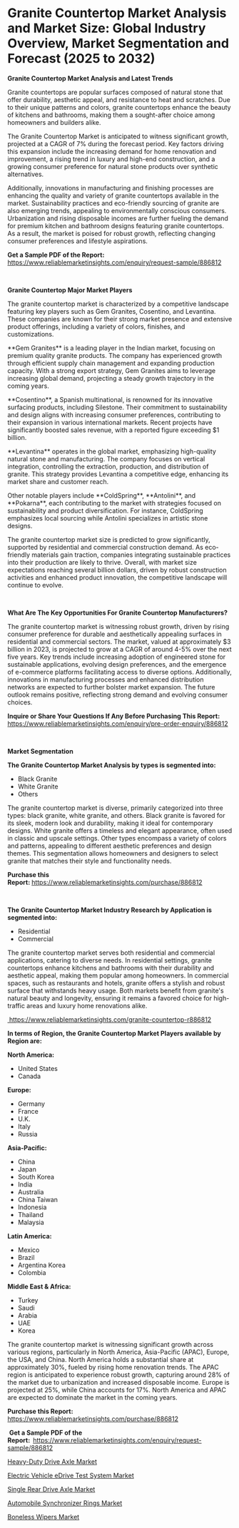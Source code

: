 <p><h1>Granite Countertop Market Analysis and Market Size: Global Industry Overview, Market Segmentation and Forecast (2025 to 2032)</h1></p><p><strong>Granite Countertop Market Analysis and Latest Trends</strong></p>
<p><p>Granite countertops are popular surfaces composed of natural stone that offer durability, aesthetic appeal, and resistance to heat and scratches. Due to their unique patterns and colors, granite countertops enhance the beauty of kitchens and bathrooms, making them a sought-after choice among homeowners and builders alike.</p><p>The Granite Countertop Market is anticipated to witness significant growth, projected at a CAGR of 7% during the forecast period. Key factors driving this expansion include the increasing demand for home renovation and improvement, a rising trend in luxury and high-end construction, and a growing consumer preference for natural stone products over synthetic alternatives. </p><p>Additionally, innovations in manufacturing and finishing processes are enhancing the quality and variety of granite countertops available in the market. Sustainability practices and eco-friendly sourcing of granite are also emerging trends, appealing to environmentally conscious consumers. Urbanization and rising disposable incomes are further fueling the demand for premium kitchen and bathroom designs featuring granite countertops. As a result, the market is poised for robust growth, reflecting changing consumer preferences and lifestyle aspirations.</p></p>
<p><strong>Get a Sample PDF of the Report:&nbsp;</strong> <a href="https://www.reliablemarketinsights.com/enquiry/request-sample/886812?utm_campaign=2013&utm_medium=2&utm_source=Github&utm_content=ia&utm_term=06022025&utm_id=granite-countertop">https://www.reliablemarketinsights.com/enquiry/request-sample/886812</a></p>
<p>&nbsp;</p>
<p><strong>Granite Countertop Major Market Players</strong></p>
<p><p>The granite countertop market is characterized by a competitive landscape featuring key players such as Gem Granites, Cosentino, and Levantina. These companies are known for their strong market presence and extensive product offerings, including a variety of colors, finishes, and customizations.</p><p>**Gem Granites** is a leading player in the Indian market, focusing on premium quality granite products. The company has experienced growth through efficient supply chain management and expanding production capacity. With a strong export strategy, Gem Granites aims to leverage increasing global demand, projecting a steady growth trajectory in the coming years.</p><p>**Cosentino**, a Spanish multinational, is renowned for its innovative surfacing products, including Silestone. Their commitment to sustainability and design aligns with increasing consumer preferences, contributing to their expansion in various international markets. Recent projects have significantly boosted sales revenue, with a reported figure exceeding $1 billion.</p><p>**Levantina** operates in the global market, emphasizing high-quality natural stone and manufacturing. The company focuses on vertical integration, controlling the extraction, production, and distribution of granite. This strategy provides Levantina a competitive edge, enhancing its market share and customer reach.</p><p>Other notable players include **ColdSpring**, **Antolini**, and **Pokarna**, each contributing to the market with strategies focused on sustainability and product diversification. For instance, ColdSpring emphasizes local sourcing while Antolini specializes in artistic stone designs.</p><p>The granite countertop market size is predicted to grow significantly, supported by residential and commercial construction demand. As eco-friendly materials gain traction, companies integrating sustainable practices into their production are likely to thrive. Overall, with market size expectations reaching several billion dollars, driven by robust construction activities and enhanced product innovation, the competitive landscape will continue to evolve.</p></p>
<p>&nbsp;</p>
<p><strong>What Are The Key Opportunities For Granite Countertop Manufacturers?</strong></p>
<p><p>The granite countertop market is witnessing robust growth, driven by rising consumer preference for durable and aesthetically appealing surfaces in residential and commercial sectors. The market, valued at approximately $3 billion in 2023, is projected to grow at a CAGR of around 4-5% over the next five years. Key trends include increasing adoption of engineered stone for sustainable applications, evolving design preferences, and the emergence of e-commerce platforms facilitating access to diverse options. Additionally, innovations in manufacturing processes and enhanced distribution networks are expected to further bolster market expansion. The future outlook remains positive, reflecting strong demand and evolving consumer choices.</p></p>
<p><strong>Inquire or Share Your Questions If Any Before Purchasing This Report:</strong> <a href="https://www.reliablemarketinsights.com/enquiry/pre-order-enquiry/886812?utm_campaign=2013&utm_medium=2&utm_source=Github&utm_content=ia&utm_term=06022025&utm_id=granite-countertop">https://www.reliablemarketinsights.com/enquiry/pre-order-enquiry/886812</a></p>
<p>&nbsp;</p>
<p><strong>Market Segmentation</strong></p>
<p><strong>The Granite Countertop Market Analysis by types is segmented into:</strong></p>
<p><ul><li>Black Granite</li><li>White Granite</li><li>Others</li></ul></p>
<p><p>The granite countertop market is diverse, primarily categorized into three types: black granite, white granite, and others. Black granite is favored for its sleek, modern look and durability, making it ideal for contemporary designs. White granite offers a timeless and elegant appearance, often used in classic and upscale settings. Other types encompass a variety of colors and patterns, appealing to different aesthetic preferences and design themes. This segmentation allows homeowners and designers to select granite that matches their style and functionality needs.</p></p>
<p><strong>Purchase this Report:&nbsp;</strong><a href="https://www.reliablemarketinsights.com/purchase/886812?utm_campaign=2013&utm_medium=2&utm_source=Github&utm_content=ia&utm_term=06022025&utm_id=granite-countertop">https://www.reliablemarketinsights.com/purchase/886812</a></p>
<p>&nbsp;</p>
<p><strong>The Granite Countertop Market Industry Research by Application is segmented into:</strong></p>
<p><ul><li>Residential</li><li>Commercial</li></ul></p>
<p><p>The granite countertop market serves both residential and commercial applications, catering to diverse needs. In residential settings, granite countertops enhance kitchens and bathrooms with their durability and aesthetic appeal, making them popular among homeowners. In commercial spaces, such as restaurants and hotels, granite offers a stylish and robust surface that withstands heavy usage. Both markets benefit from granite's natural beauty and longevity, ensuring it remains a favored choice for high-traffic areas and luxury home renovations alike.</p></p>
<p><a href="https://www.reliablemarketinsights.com/granite-countertop-r886812?utm_campaign=2013&utm_medium=2&utm_source=Github&utm_content=ia&utm_term=06022025&utm_id=granite-countertop">&nbsp;https://www.reliablemarketinsights.com/granite-countertop-r886812</a></p>
<p><strong>In terms of Region, the Granite Countertop Market Players available by Region are:</strong></p>
<p>
    <p> <strong> North America: </strong>
        <ul>
            <li>United States</li>
            <li>Canada</li>
        </ul>
        </p> 
    <p> <strong> Europe: </strong>
        <ul>
            <li>Germany</li>
            <li>France</li>
            <li>U.K.</li>
            <li>Italy</li>
            <li>Russia</li>
        </ul>
        </p> 
    <p> <strong> Asia-Pacific: </strong>
        <ul>
            <li>China</li>
            <li>Japan</li>
            <li>South Korea</li>
            <li>India</li>
            <li>Australia</li>
            <li>China Taiwan</li>
            <li>Indonesia</li>
            <li>Thailand</li>
            <li>Malaysia</li>
        </ul>
        </p> 
    <p> <strong> Latin America: </strong>
        <ul>
            <li>Mexico</li>
            <li>Brazil</li>
            <li>Argentina Korea</li>
            <li>Colombia</li>
        </ul>
        </p> 
    <p> <strong> Middle East & Africa: </strong>
        <ul>
            <li>Turkey</li>
            <li>Saudi</li>
            <li>Arabia</li>
            <li>UAE</li>
            <li>Korea</li>
        </ul>
    </p>
    </p>
<p><p>The granite countertop market is witnessing significant growth across various regions, particularly in North America, Asia-Pacific (APAC), Europe, the USA, and China. North America holds a substantial share at approximately 30%, fueled by rising home renovation trends. The APAC region is anticipated to experience robust growth, capturing around 28% of the market due to urbanization and increased disposable income. Europe is projected at 25%, while China accounts for 17%. North America and APAC are expected to dominate the market in the coming years.</p></p>
<p><strong>Purchase this Report: </strong><a href="https://www.reliablemarketinsights.com/purchase/886812?utm_campaign=2013&utm_medium=2&utm_source=Github&utm_content=ia&utm_term=06022025&utm_id=granite-countertop">https://www.reliablemarketinsights.com/purchase/886812</a></p>
<p>&nbsp;<strong>Get a Sample PDF of the Report:&nbsp;&nbsp;</strong><a href="https://www.reliablemarketinsights.com/enquiry/request-sample/886812?utm_campaign=2013&utm_medium=2&utm_source=Github&utm_content=ia&utm_term=06022025&utm_id=granite-countertop">https://www.reliablemarketinsights.com/enquiry/request-sample/886812</a></p>
<p><strong></strong></p>
<p><p><a href="https://www.linkedin.com/pulse/investing-heavy-duty-drive-axle-market-trends-leading-zbdzf?utm_campaign=2013&utm_medium=2&utm_source=Github&utm_content=ia&utm_term=06022025&utm_id=granite-countertop">Heavy-Duty Drive Axle Market</a></p><p><a href="https://www.linkedin.com/pulse/comprehensive-market-analysis-electric-vehicle-edrive-test-ssd4e?utm_campaign=2013&utm_medium=2&utm_source=Github&utm_content=ia&utm_term=06022025&utm_id=granite-countertop">Electric Vehicle eDrive Test System Market</a></p><p><a href="https://www.linkedin.com/pulse/single-rear-drive-axle-market-highlights-industry-growth-d3wlf?utm_campaign=2013&utm_medium=2&utm_source=Github&utm_content=ia&utm_term=06022025&utm_id=granite-countertop">Single Rear Drive Axle Market</a></p><p><a href="https://www.linkedin.com/pulse/automobile-synchronizer-rings-market-forecast-report-analysis-xkskc?utm_campaign=2013&utm_medium=2&utm_source=Github&utm_content=ia&utm_term=06022025&utm_id=granite-countertop">Automobile Synchronizer Rings Market</a></p><p><a href="https://www.linkedin.com/pulse/future-growth-boneless-wipers-market-projected-44-cagr-khnjc?utm_campaign=2013&utm_medium=2&utm_source=Github&utm_content=ia&utm_term=06022025&utm_id=granite-countertop">Boneless Wipers Market</a></p></p>
